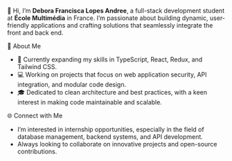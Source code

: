 
👋 Hi, I’m **Debora Francisca Lopes Andree**, a full-stack development student at **École Multimédia** in France. I’m passionate about building dynamic, user-friendly applications and crafting solutions that seamlessly integrate the front and back end.

 🚀 About Me
- 🌱 Currently expanding my skills in TypeScript, React, Redux, and Tailwind CSS.
- 💻 Working on projects that focus on web application security, API integration, and modular code design.
- 🎓 Dedicated to clean architecture and best practices, with a keen interest in making code maintainable and scalable.

 🌐 Connect with Me
- I’m interested in internship opportunities, especially in the field of database management, backend systems, and API development.
- Always looking to collaborate on innovative projects and open-source contributions.




